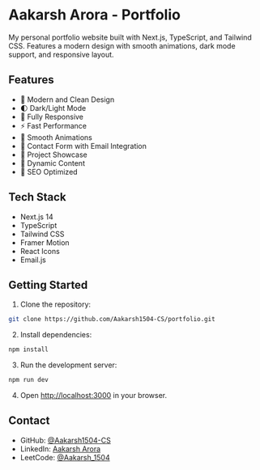 # Aakarsh Arora - Portfolio

My personal portfolio website built with Next.js, TypeScript, and Tailwind CSS. Features a modern design with smooth animations, dark mode support, and responsive layout.

## Features

- 🎨 Modern and Clean Design
- 🌓 Dark/Light Mode
- 📱 Fully Responsive
- ⚡ Fast Performance
- 🔄 Smooth Animations
- 📧 Contact Form with Email Integration
- 💼 Project Showcase
- 📝 Dynamic Content
- 🎯 SEO Optimized

## Tech Stack

- Next.js 14
- TypeScript
- Tailwind CSS
- Framer Motion
- React Icons
- Email.js

## Getting Started

1. Clone the repository:
```bash
git clone https://github.com/Aakarsh1504-CS/portfolio.git
```

2. Install dependencies:
```bash
npm install
```

3. Run the development server:
```bash
npm run dev
```

4. Open [http://localhost:3000](http://localhost:3000) in your browser.

## Contact

- GitHub: [@Aakarsh1504-CS](https://github.com/Aakarsh1504-CS)
- LinkedIn: [Aakarsh Arora](https://www.linkedin.com/in/aakarsh-arora-b3965822b/)
- LeetCode: [@Aakarsh_1504](https://leetcode.com/u/Aakarsh_1504/)
